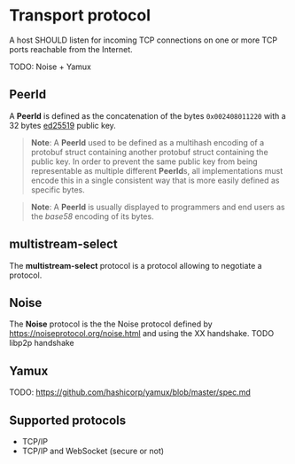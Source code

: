 # Transport protocol

A host SHOULD listen for incoming TCP connections on one or more TCP ports reachable from the Internet.

TODO: Noise + Yamux

## PeerId

A **PeerId** is defined as the concatenation of the bytes `0x002408011220` with a 32 bytes [ed25519](https://www.rfc-editor.org/rfc/rfc8032.txt) public key.

> **Note**: A **PeerId** used to be defined as a multihash encoding of a protobuf struct containing another protobuf struct containing the public key. In order to prevent the same public key from being representable as multiple different **PeerId**s, all implementations must encode this in a single consistent way that is more easily defined as specific bytes.

> **Note**: A **PeerId** is usually displayed to programmers and end users as the *base58* encoding of its bytes.

## multistream-select

The **multistream-select** protocol is a protocol allowing to negotiate a protocol.

## Noise

The **Noise** protocol is the the Noise protocol defined by <https://noiseprotocol.org/noise.html> and using the XX handshake.
TODO libp2p handshake

## Yamux

TODO: https://github.com/hashicorp/yamux/blob/master/spec.md

## Supported protocols

- TCP/IP
- TCP/IP and WebSocket (secure or not)
